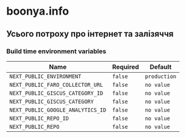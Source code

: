 # boonya.info

## Усього потроху про інтернет та залізяччя

### Build time environment variables

| Name                              | Required | Default      |
| --------------------------------- | -------- | ------------ |
| `NEXT_PUBLIC_ENVIRONMENT`         | `false`  | `production` |
| `NEXT_PUBLIC_FARO_COLLECTOR_URL`  | `false`  | `no value`   |
| `NEXT_PUBLIC_GISCUS_CATEGORY_ID`  | `false`  | `no value`   |
| `NEXT_PUBLIC_GISCUS_CATEGORY`     | `false`  | `no value`   |
| `NEXT_PUBLIC_GOOGLE_ANALYTICS_ID` | `false`  | `no value`   |
| `NEXT_PUBLIC_REPO_ID`             | `false`  | `no value`   |
| `NEXT_PUBLIC_REPO`                | `false`  | `no value`   |
